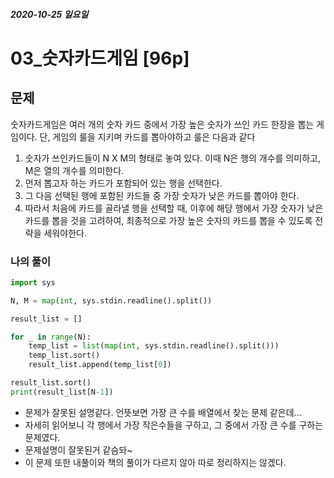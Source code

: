 ##### 2020-10-25 일요일



# 03_숫자카드게임 [96p]

## 문제

숫자카드게임은 여러 개의 숫자 카드 중에서 가장 높은 숫자가 쓰인 카드 한장을 뽑는 게임이다.
단, 게임의 룰을 지키며 카드를 뽑아야하고 룰은 다음과 같다

1. 숫자가 쓰인카드들이 N X M의 형태로 놓여 있다. 이때 N은 행의 개수를 의미하고, M은 열의 개수를 의미한다.
2. 먼저 뽑고자 하는 카드가 포함되어 있는 행을 선택한다.
3. 그 다음 선택된 행에 포함된 카드들 중 가장 숫자가 낮은 카드를 뽑아야 한다.
4. 따라서 처음에 카드를 골라낼 행을 선택할 때, 이후에 해당 행에서 가장 숫자가 낮은 카드를 뽑을 것을 고려하여,
최종적으로 가장 높은 숫자의 카드를 뽑을 수 있도록 전략을 세워야한다.



### 나의 풀이

```python
import sys

N, M = map(int, sys.stdin.readline().split())

result_list = []

for _ in range(N):
    temp_list = list(map(int, sys.stdin.readline().split()))
    temp_list.sort()
    result_list.append(temp_list[0])

result_list.sort()
print(result_list[N-1])
```

- 문제가 잘못된 설명같다. 언뜻보면 가장 큰 수를 배열에서 찾는 문제 같은데...
- 자세히 읽어보니 각 행에서 가장 작은수들을 구하고, 그 중에서 가장 큰 수를 구하는 문제였다.
- 문제설명이 잘못된거 같슴돠~
- 이 문제 또한 내풀이와 책의 풀이가 다르지 않아 따로 정리하지는 않겠다.